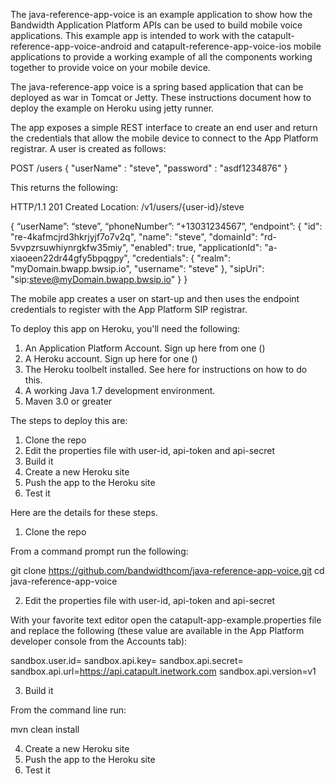 The java-reference-app-voice is an example application to show how the Bandwidth Application Platform APIs can be used to build mobile voice applications. This example app is intended to work with the catapult-reference-app-voice-android and catapult-reference-app-voice-ios mobile applications to provide a working example of all the components working together to provide voice on your mobile device.

The java-reference-app voice is a spring based application that can be deployed as war in Tomcat or Jetty. These instructions document how to deploy the example on Heroku using jetty runner.

The app exposes a simple REST interface to create an end user and return the credentials that allow the mobile device to connect to the App Platform registrar. A user is created as follows:
 
POST /users
{
	"userName" : "steve", 
	"password" : "asdf1234876"
}

This returns the following:

HTTP/1.1 201 Created 
Location: /v1/users/{user-id}/steve

{
	“userName”: “steve”,
	“phoneNumber”: “+13031234567”,
    “endpoint”: 
    {
    	"id": "re-4kafmcjrd3hkrjyjf7o7v2q",
    	"name": "steve",
    	"domainId": "rd-5vvpzrsuwhiynrgkfw35miy",
    	"enabled": true,
    	"applicationId": "a-xiaoeen22dr44gfy5bpqgpy",
    	"credentials": {
      		"realm": "myDomain.bwapp.bwsip.io",
      		"username": "steve"
    	},
    	"sipUri": "sip:steve@myDomain.bwapp.bwsip.io"
    }
}

The mobile app creates a user on start-up and then uses the endpoint credentials to register with the App Platform SIP registrar.

To deploy this app on Heroku, you'll need the following:

1. An Application Platform Account. Sign up here from one ()
2. A Heroku account. Sign up here for one ()
3. The Heroku toolbelt installed. See here for instructions on how to do this.
4. A working Java 1.7 development environment.
5. Maven 3.0 or greater

The steps to deploy this are:

1. Clone the repo
2. Edit the properties file with user-id, api-token and api-secret
3. Build it
4. Create a new Heroku site
5. Push the app to the Heroku site
6. Test it

Here are the details for these steps.

1. Clone the repo

From a command prompt run the following:

git clone https://github.com/bandwidthcom/java-reference-app-voice.git
cd java-reference-app-voice

2. Edit the properties file with user-id, api-token and api-secret

With your favorite text editor open the catapult-app-example.properties file and replace the following (these value are available in the App Platform developer console from the Accounts tab):

sandbox.user.id=<your app platform user id>
sandbox.api.key=<your app platform api key>
sandbox.api.secret=<your app platform api secret>
sandbox.api.url=https://api.catapult.inetwork.com
sandbox.api.version=v1


3. Build it

From the command line run:

mvn clean install


4. Create a new Heroku site
5. Push the app to the Heroku site
6. Test it

